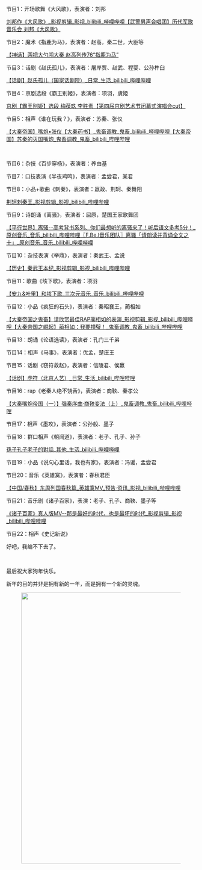 <p>节目1：开场歌舞《大风歌》，表演者：刘邦</p><a href="http://link.zhihu.com/?target=https%3A//www.bilibili.com/video/av14960551/%3Ffrom%3Dsearch%26seid%3D15935784582364554556" data-draft-node="block" data-draft-type="link-card" data-image="https://pic4.zhimg.com/v2-ba00d85d7367fdab86ce7daae1754057_180x120.jpg" data-image-width="646" data-image-height="404" class=" wrap external" target="_blank" rel="nofollow noreferrer">刘邦作《大风歌》_影视剪辑_影视_bilibili_哔哩哔哩</a><a href="http://link.zhihu.com/?target=https%3A//www.bilibili.com/video/av14020360/%3Ffrom%3Dsearch%26seid%3D15935784582364554556" data-draft-node="block" data-draft-type="link-card" data-image="https://pic3.zhimg.com/v2-671178e55213d4a307edc48169672c12_180x120.jpg" data-image-width="848" data-image-height="480" class=" wrap external" target="_blank" rel="nofollow noreferrer">【武警男声合唱团】历代军歌音乐会 刘邦《大风歌》</a><p>节目2：魔术《指鹿为马》，表演者：赵高，秦二世，大臣等</p><a href="http://link.zhihu.com/?target=https%3A//www.bilibili.com/video/av16433297/%3Ffrom%3Dsearch%26seid%3D17963600448397127392" data-draft-node="block" data-draft-type="link-card" data-image="https://pic3.zhimg.com/v2-fe85396f460d2bc543c0153b30a58cbe_180x120.jpg" data-image-width="1001" data-image-height="624" class=" wrap external" target="_blank" rel="nofollow noreferrer">【神话】两把大勺闯大秦 赵高列传76“指鹿为马”</a><p>节目3：话剧《赵氏孤儿》，表演者：屠岸贾、赵武、程婴、公孙杵臼</p><a href="http://link.zhihu.com/?target=https%3A//www.bilibili.com/video/av3007893/%3Ffrom%3Dsearch%26seid%3D13240412329285734839" data-draft-node="block" data-draft-type="link-card" data-image="https://pic2.zhimg.com/v2-a4914da9bc2c24493c2d661a2a230869_180x120.jpg" data-image-width="550" data-image-height="343" class=" wrap external" target="_blank" rel="nofollow noreferrer">【话剧】赵氏孤儿（国家话剧院）_日常_生活_bilibili_哔哩哔哩</a><p>节目4：京剧选段《霸王别姬》，表演者：项羽，虞姬</p><a href="http://link.zhihu.com/?target=https%3A//www.bilibili.com/video/av15187489/%3Ffrom%3Dsearch%26seid%3D16617317017086451455" data-draft-node="block" data-draft-type="link-card" class=" wrap external" target="_blank" rel="nofollow noreferrer">京剧【霸王别姬】选段 梅葆玖 李胜素【第四届京剧艺术节闭幕式演唱会cut】</a><p>节目5：相声《谁在玩我？》，表演者：苏秦、张仪</p><a href="http://link.zhihu.com/?target=https%3A//www.bilibili.com/video/av8815761/%3Ffrom%3Dsearch%26seid%3D17938732130808061217" data-draft-node="block" data-draft-type="link-card" data-image="https://pic4.zhimg.com/v2-f8dae8685fe59898f146d44d996811cf_180x120.jpg" data-image-width="580" data-image-height="362" class=" wrap external" target="_blank" rel="nofollow noreferrer">【大秦帝国】嘴炮•张仪【大秦药书】_鬼畜调教_鬼畜_bilibili_哔哩哔哩</a><a href="http://link.zhihu.com/?target=https%3A//www.bilibili.com/video/av9764421/%3Ffrom%3Dsearch%26seid%3D4576424038216155738" data-draft-node="block" data-draft-type="link-card" data-image="https://pic2.zhimg.com/v2-a3ec59bf4c820e7508b3d5b0aeb90721_180x120.jpg" data-image-width="1985" data-image-height="1240" class=" wrap external" target="_blank" rel="nofollow noreferrer">【大秦帝国】苏秦的灭国嘴炮_鬼畜调教_鬼畜_bilibili_哔哩哔哩</a><p><br></p><p>节目6：杂技《百步穿杨》，表演者：养由基</p><p>节目7：口技表演《半夜鸡鸣》，表演者：孟尝君，某君</p><p>节目8：小品+歌曲《刺秦》，表演者：嬴政、荆轲、秦舞阳</p><a href="http://link.zhihu.com/?target=https%3A//www.bilibili.com/video/av14600357/%3Ffrom%3Dsearch%26seid%3D7911375745160611572" data-draft-node="block" data-draft-type="link-card" data-image="https://pic2.zhimg.com/v2-6d5ad99fd8037f887ae67e7d6cdd9481_180x120.jpg" data-image-width="720" data-image-height="404" class=" wrap external" target="_blank" rel="nofollow noreferrer">荆轲刺秦王_影视剪辑_影视_bilibili_哔哩哔哩</a><p>节目9：诗朗诵《离骚》，表演者：屈原，楚国王家歌舞团</p><a href="http://link.zhihu.com/?target=https%3A//www.bilibili.com/video/av10501225/%3Ffrom%3Dsearch%26seid%3D7028554185945983588" data-draft-node="block" data-draft-type="link-card" data-image="https://pic4.zhimg.com/v2-a62d7b82a919a5c3cc9f959f3320350b_180x120.jpg" data-image-width="600" data-image-height="375" class=" wrap external" target="_blank" rel="nofollow noreferrer">【平行世界】离骚--高考背书系列、你们最想听的离骚来了！听后语文多考5分！_原创音乐_音乐_bilibili_哔哩哔哩</a><a href="http://link.zhihu.com/?target=https%3A//www.bilibili.com/video/av10950704/%3Ffrom%3Dsearch%26seid%3D10707238788894273422" data-draft-node="block" data-draft-type="link-card" class=" wrap external" target="_blank" rel="nofollow noreferrer">〖F.Be.I音乐团队〗离骚「请朗读并背诵全文之十」_原创音乐_音乐_bilibili_哔哩哔哩</a><p>节目10：杂技表演《举鼎》，表演者：秦武王、孟说</p><a href="http://link.zhihu.com/?target=https%3A//www.bilibili.com/video/av18041360/%3Ffrom%3Dsearch%26seid%3D9475643341218519751" data-draft-node="block" data-draft-type="link-card" data-image="https://pic1.zhimg.com/v2-cf9f022b93979f809a3aa83f542506ec_180x120.jpg" data-image-width="984" data-image-height="615" class=" wrap external" target="_blank" rel="nofollow noreferrer">【历史】秦武王本纪_影视剪辑_影视_bilibili_哔哩哔哩</a><p>节目11：歌曲《垓下歌》，表演者：项羽</p><a href="http://link.zhihu.com/?target=https%3A//www.bilibili.com/video/av12381629/%3Ffrom%3Dsearch%26seid%3D7945800201382883454" data-draft-node="block" data-draft-type="link-card" data-image="https://pic2.zhimg.com/v2-563fe76b6507e6a857092cc1cd876501_180x120.jpg" data-image-width="800" data-image-height="499" class=" wrap external" target="_blank" rel="nofollow noreferrer">【安九&amp;叶里】和垓下歌_三次元音乐_音乐_bilibili_哔哩哔哩</a><p>节目12：小品《疯狂的石头》，表演者：秦昭襄王，蔺相如</p><a href="http://link.zhihu.com/?target=https%3A//www.bilibili.com/video/av8803579/%3Ffrom%3Dsearch%26seid%3D13236313464414162607" data-draft-node="block" data-draft-type="link-card" data-image="https://pic2.zhimg.com/v2-a09118c810d1435c98ffc841b67627c9_180x120.jpg" data-image-width="416" data-image-height="259" class=" wrap external" target="_blank" rel="nofollow noreferrer">【大秦帝国之鬼畜】请欣赏最佳RAP蔺相如的表演_影视剪辑_影视_bilibili_哔哩哔哩</a><a href="http://link.zhihu.com/?target=https%3A//www.bilibili.com/video/av15699043/%3Ffrom%3Dsearch%26seid%3D8831795245522069520" data-draft-node="block" data-draft-type="link-card" class=" wrap external" target="_blank" rel="nofollow noreferrer">【大秦帝国之崛起】蔺相如：我要撞璧！_鬼畜调教_鬼畜_bilibili_哔哩哔哩</a><p>节目13：朗诵《论语选读》，表演者：孔门三千弟</p><p>节目14：相声《马事》，表演者：优孟，楚庄王</p><p>节目15：话剧《窃符救赵》，表演者：信陵君、侯赢</p><a href="http://link.zhihu.com/?target=https%3A//www.bilibili.com/video/av3056797/%3Ffrom%3Dsearch%26seid%3D5562849637630517367" data-draft-node="block" data-draft-type="link-card" data-image="https://pic1.zhimg.com/v2-5e1aeb8e505f8b56b21ba0640feb1fcc_180x120.jpg" data-image-width="720" data-image-height="450" class=" wrap external" target="_blank" rel="nofollow noreferrer">【话剧】虎符（北京人艺）_日常_生活_bilibili_哔哩哔哩</a><p>节目16：rap《老秦人绝不饶舌》，表演者：商鞅、秦孝公</p><a href="http://link.zhihu.com/?target=https%3A//www.bilibili.com/video/av6477644/%3Ffrom%3Dsearch%26seid%3D6911020153120529862" data-draft-node="block" data-draft-type="link-card" data-image="https://pic2.zhimg.com/v2-51d41a3222b48d4bdd91d6c1e9e9ba7d_180x120.jpg" data-image-width="718" data-image-height="449" class=" wrap external" target="_blank" rel="nofollow noreferrer">【大秦嘴炮帝国（一）】强秦序曲·商鞅变法（上）_鬼畜调教_鬼畜_bilibili_哔哩哔哩</a><p>节目17：相声《墨攻》，表演者：公孙般、墨子</p><p>节目18：群口相声《朝闻道》，表演者：老子、孔子、孙子</p><a href="http://link.zhihu.com/?target=https%3A//www.bilibili.com/video/av12627458/%3Ffrom%3Dsearch%26seid%3D15988454852047931176" data-draft-node="block" data-draft-type="link-card" data-image="https://pic1.zhimg.com/v2-f7c034bfaca6d1d74f4b779f815ea0cc_180x120.jpg" data-image-width="640" data-image-height="480" class=" wrap external" target="_blank" rel="nofollow noreferrer">孫子孔子老子的對話_其他_生活_bilibili_哔哩哔哩</a><p>节目19：小品《说句心里话，我也有家》，表演者：冯谖，孟尝君</p><p>节目20：音乐《英雄寞》，表演者：春秋君臣</p><a href="http://link.zhihu.com/?target=https%3A//www.bilibili.com/video/av13479132/%3Ffrom%3Dsearch%26seid%3D2348795693591990679" data-draft-node="block" data-draft-type="link-card" data-image="https://pic3.zhimg.com/v2-5ff13ef75a82cece88df6aa7258a5aba_180x120.jpg" data-image-width="448" data-image-height="336" class=" wrap external" target="_blank" rel="nofollow noreferrer">【中国/春秋】东周列国春秋篇_英雄寞MV_预告·资讯_影视_bilibili_哔哩哔哩</a><p>节目21：音乐剧《诸子百家》，表演：老子、孔子、商鞅、墨子等</p><a href="http://link.zhihu.com/?target=https%3A//www.bilibili.com/video/av2015655/" data-draft-node="block" data-draft-type="link-card" data-image="https://pic1.zhimg.com/v2-6c455d88522298e239f62b78bcbb4588_180x120.jpg" data-image-width="720" data-image-height="450" class=" wrap external" target="_blank" rel="nofollow noreferrer">《诸子百家》真人版MV--那是最好的时代，也是最坏的时代_影视剪辑_影视_bilibili_哔哩哔哩</a><p>节目22：相声《史记新说》</p><p>好吧，我编不下去了。</p><p><br></p><p>最后祝大家狗年快乐。</p><p>新年的目的并非是拥有新的一年，而是拥有一个新的灵魂。</p><figure data-size="normal"><img src="https://pic2.zhimg.com/v2-7b7a3f76c5ff9d84a7a4d5c234de674d_b.jpg" data-caption="" data-size="normal" data-rawwidth="720" data-rawheight="720" class="origin_image zh-lightbox-thumb" width="720" data-original="https://pic2.zhimg.com/v2-7b7a3f76c5ff9d84a7a4d5c234de674d_r.jpg"></figure><p></p><p></p><p></p><p></p>